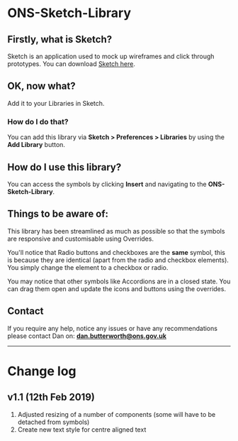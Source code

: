 # ONS-Sketch-Library

## Firstly, what is Sketch? 

Sketch is an application used to mock up wireframes and click through prototypes. You can download [Sketch here](https://www.sketchapp.com/get/).

## OK, now what?

Add it to your Libraries in Sketch.

### How do I do that?

You can add this library via **Sketch > Preferences > Libraries** by using the **Add Library** button.

## How do I use this library?

You can access the symbols by clicking **Insert** and navigating to the **ONS-Sketch-Library**.

## Things to be aware of:

This library has been streamlined as much as possible so that the symbols are responsive and customisable using Overrides.

You'll notice that Radio buttons and checkboxes are the **same** symbol, this is because they are identical (apart from the radio and checkbox elements). You simply change the element to a checkbox or radio.  

You may notice that other symbols like Accordions are in a closed state. You can drag them open and update the icons and buttons using the overrides.

## Contact

If you require any help, notice any issues or have any recommendations please contact Dan on: **dan.butterworth@ons.gov.uk**

---

# Change log 

## v1.1 (12th Feb 2019)

1. Adjusted resizing of a number of components (some will have to be detached from symbols)
2. Create new text style for centre aligned text
